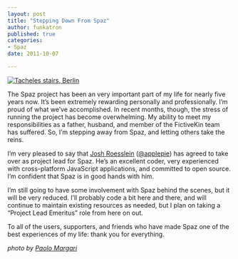 ```yaml
---
layout: post
title: "Stepping Down From Spaz"
author: funkatron
published: true
categories:
- Spaz
date: 2011-10-07

---
```


[![Tacheles stairs, Berlin](http://farm5.static.flickr.com/4093/4946053155_c62e666659_b.jpg)](http://www.flickr.com/photos/paolomargari/4946053155/ "Tacheles stairs, Berlin")

The Spaz project has been an very important part of my life for nearly five years now. It’s been extremely rewarding personally and professionally. I’m proud of what we’ve accomplished. In recent months, though, the stress of running the project has become overwhelming. My ability to meet my responsibilities as a father, husband, and member of the FictiveKin team has suffered. So, I’m stepping away from Spaz, and letting others take the reins.

I’m very pleased to say that [Josh Roesslein](https://github.com/joshthecoder) ([@applepie](http://twitter.com/applepie)) has agreed to take over as project lead for Spaz. He’s an excellent coder, very experienced with cross-platform JavaScript applications, and committed to open source. I’m confident that Spaz is in good hands with him.

I’m still going to have some involvement with Spaz behind the scenes, but it will be very reduced. I’ll probably code a bit here and there, and will continue to maintain existing resources as needed, but I plan on taking a “Project Lead Emeritus” role from here on out.

To all of the users, supporters, and friends who have made Spaz one of the best experiences of my life: thank you for everything.

*photo by [Paolo Margari](http://www.flickr.com/photos/paolomargari/4946053155/)*